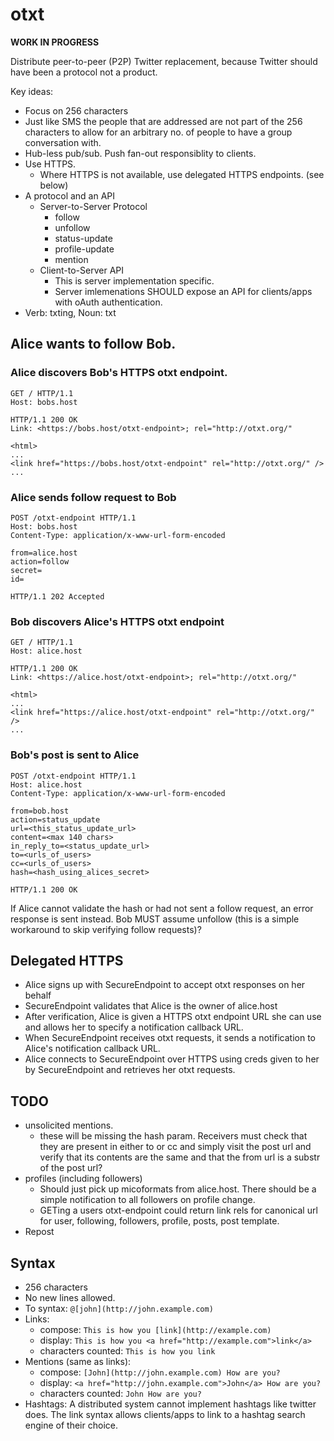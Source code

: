 # otxt

__WORK IN PROGRESS__

Distribute peer-to-peer (P2P) Twitter replacement, because Twitter should have been a protocol not a product.

Key ideas:
* Focus on 256 characters
* Just like SMS the people that are addressed are not part of the 256 characters to allow for an arbitrary no. of people to have a group conversation with.
* Hub-less pub/sub. Push fan-out responsiblity to clients.
* Use HTTPS.
    * Where HTTPS is not available, use delegated HTTPS endpoints. (see below)
* A protocol and an API
    * Server-to-Server Protocol
        * follow
        * unfollow
        * status-update
        * profile-update
        * mention
    * Client-to-Server API
        * This is server implementation specific. 
        * Server imlemenations SHOULD expose an API for clients/apps with oAuth authentication.
* Verb: txting, Noun: txt


## Alice wants to follow Bob.

### Alice discovers Bob's HTTPS otxt endpoint.

```http
GET / HTTP/1.1
Host: bobs.host
```

```http
HTTP/1.1 200 OK
Link: <https://bobs.host/otxt-endpoint>; rel="http://otxt.org/"

<html>
...
<link href="https://bobs.host/otxt-endpoint" rel="http://otxt.org/" />
...
```


### Alice sends follow request to Bob

```http
POST /otxt-endpoint HTTP/1.1
Host: bobs.host
Content-Type: application/x-www-url-form-encoded

from=alice.host
action=follow
secret=
id=
```

```http
HTTP/1.1 202 Accepted
```


### Bob discovers Alice's HTTPS otxt endpoint


```http
GET / HTTP/1.1
Host: alice.host
```

```http
HTTP/1.1 200 OK
Link: <https://alice.host/otxt-endpoint>; rel="http://otxt.org/"

<html>
...
<link href="https://alice.host/otxt-endpoint" rel="http://otxt.org/" />
...
```


### Bob's post is sent to Alice

```http
POST /otxt-endpoint HTTP/1.1
Host: alice.host
Content-Type: application/x-www-url-form-encoded

from=bob.host
action=status_update
url=<this_status_update_url>
content=<max 140 chars>
in_reply_to=<status_update_url>
to=<urls_of_users>
cc=<urls_of_users>
hash=<hash_using_alices_secret>
```

```http
HTTP/1.1 200 OK
```

If Alice cannot validate the hash or had not sent a follow request, an error response is sent instead. Bob MUST assume unfollow (this is a simple workaround to skip verifying follow requests)?


## Delegated HTTPS

* Alice signs up with SecureEndpoint to accept otxt responses on her behalf
* SecureEndpoint validates that Alice is the owner of alice.host
* After verification, Alice is given a HTTPS otxt endpoint URL she can use and allows her to specify a notification callback URL.
* When SecureEndpoint receives otxt requests, it sends a notification to Alice's notification callback URL.
* Alice connects to SecureEndpoint over HTTPS using creds given to her by SecureEndpoint and retrieves her otxt requests. 

## TODO
* unsolicited mentions.
    * these will be missing the hash param. Receivers must check that they are present in either to or cc and simply visit the post url and verify that its contents are the same and that the from url is a substr of the post url?
* profiles (including followers)
    * Should just pick up micoformats from alice.host. There should be a simple notification to all followers on profile change.
    * GETing a users otxt-endpoint could return link rels for canonical url for user, following, followers, profile, posts, post template. 
* Repost


## Syntax

* 256 characters
* No new lines allowed.
* To syntax: `@[john](http://john.example.com)`
* Links:
    * compose: `This is how you [link](http://example.com)`
    * display: `This is how you <a href="http://example.com">link</a>`
    * characters counted: `This is how you link`
* Mentions (same as links):
    * compose: `[John](http://john.example.com) How are you?`
    * display: `<a href="http://john.example.com">John</a> How are you?`
    * characters counted: `John How are you?`
* Hashtags: A distributed system cannot implement hashtags like twitter does. The link syntax allows clients/apps to link to a hashtag search engine of their choice.